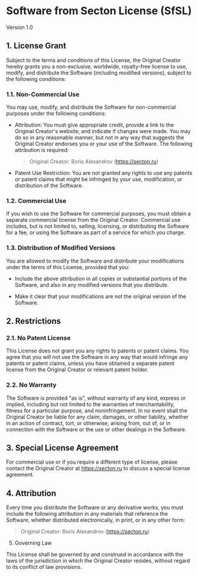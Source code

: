 # Software from Secton License (SfSL)
Version 1.0
## 1. License Grant

Subject to the terms and conditions of this License, the Original Creator hereby grants you a non-exclusive, worldwide, royalty-free license to use, modify, and distribute the Software (including modified versions), subject to the following conditions:
### 1.1. Non-Commercial Use
You may use, modify, and distribute the Software for non-commercial purposes under the following conditions:

* Attribution: You must give appropriate credit, provide a link to the Original Creator's website, and indicate if changes were made. You may do so in any reasonable manner, but not in any way that suggests the Original Creator endorses you or your use of the Software. The following attribution is required:

  > Original Creator: Boris Alexandrov (https://secton.ru)

* Patent Use Restriction: You are not granted any rights to use any patents or patent claims that might be infringed by your use, modification, or distribution of the Software.

### 1.2. Commercial Use
If you wish to use the Software for commercial purposes, you must obtain a separate commercial license from the Original Creator. Commercial use includes, but is not limited to, selling, licensing, or distributing the Software for a fee, or using the Software as part of a service for which you charge.

### 1.3. Distribution of Modified Versions

You are allowed to modify the Software and distribute your modifications under the terms of this License, provided that you:

* Include the above attribution in all copies or substantial portions of the Software, and also in any modified versions that you distribute.

* Make it clear that your modifications are not the original version of the Software.

## 2. Restrictions
### 2.1. No Patent License

This License does not grant you any rights to patents or patent claims. You agree that you will not use the Software in any way that would infringe any patents or patent claims, unless you have obtained a separate patent license from the Original Creator or relevant patent holder.
### 2.2. No Warranty

The Software is provided "as is", without warranty of any kind, express or implied, including but not limited to the warranties of merchantability, fitness for a particular purpose, and noninfringement. In no event shall the Original Creator be liable for any claim, damages, or other liability, whether in an action of contract, tort, or otherwise, arising from, out of, or in connection with the Software or the use or other dealings in the Software.
## 3. Special License Agreement

For commercial use or if you require a different type of license, please contact the Original Creator at https://secton.ru to discuss a special license agreement.
## 4. Attribution

Every time you distribute the Software or any derivative works, you must include the following attribution in any materials that reference the Software, whether distributed electronically, in print, or in any other form:

> Original Creator: Boris Alexandrov (https://secton.ru)

5. Governing Law

This License shall be governed by and construed in accordance with the laws of the jurisdiction in which the Original Creator resides, without regard to its conflict of law provisions.
